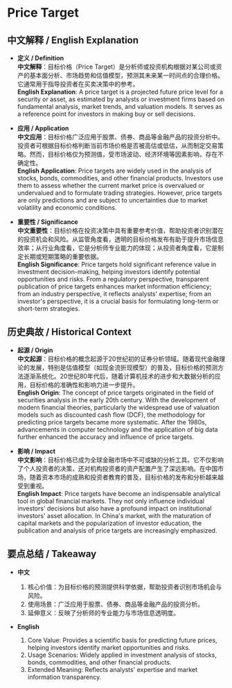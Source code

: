 # Price Target

## 中文解释 / English Explanation

* **定义 / Definition**  
  **中文解释**：目标价格（Price Target）是分析师或投资机构根据对某公司或资产的基本面分析、市场趋势和估值模型，预测其未来某一时间点的合理价格。它通常用于指导投资者在买卖决策中的参考。  
  **English Explanation**: A price target is a projected future price level for a security or asset, as estimated by analysts or investment firms based on fundamental analysis, market trends, and valuation models. It serves as a reference point for investors in making buy or sell decisions.

* **应用 / Application**  
  **中文应用**：目标价格广泛应用于股票、债券、商品等金融产品的投资分析中。投资者可根据目标价格判断当前市场价格是否被高估或低估，从而制定交易策略。然而，目标价格仅为预测值，受市场波动、经济环境等因素影响，存在不确定性。  
  **English Application**: Price targets are widely used in the analysis of stocks, bonds, commodities, and other financial products. Investors use them to assess whether the current market price is overvalued or undervalued and to formulate trading strategies. However, price targets are only predictions and are subject to uncertainties due to market volatility and economic conditions.

* **重要性 / Significance**  
  **中文重要性**：目标价格在投资决策中具有重要参考价值，帮助投资者识别潜在的投资机会和风险。从监管角度看，透明的目标价格发布有助于提升市场信息效率；从行业角度看，它是分析师专业能力的体现；从投资者角度看，它是制定长期或短期策略的重要依据。  
  **English Significance**: Price targets hold significant reference value in investment decision-making, helping investors identify potential opportunities and risks. From a regulatory perspective, transparent publication of price targets enhances market information efficiency; from an industry perspective, it reflects analysts' expertise; from an investor's perspective, it is a crucial basis for formulating long-term or short-term strategies.

## 历史典故 / Historical Context

* **起源 / Origin**  
  **中文起源**：目标价格的概念起源于20世纪初的证券分析领域。随着现代金融理论的发展，特别是估值模型（如现金流折现模型）的普及，目标价格的预测方法逐渐系统化。20世纪80年代后，随着计算机技术的进步和大数据分析的应用，目标价格的准确性和影响力进一步提升。  
  **English Origin**: The concept of price targets originated in the field of securities analysis in the early 20th century. With the development of modern financial theories, particularly the widespread use of valuation models such as discounted cash flow (DCF), the methodology for predicting price targets became more systematic. After the 1980s, advancements in computer technology and the application of big data further enhanced the accuracy and influence of price targets.

* **影响 / Impact**  
  **中文影响**：目标价格已成为全球金融市场中不可或缺的分析工具。它不仅影响了个人投资者的决策，还对机构投资者的资产配置产生了深远影响。在中国市场，随着资本市场的成熟和投资者教育的普及，目标价格的发布和分析越来越受到重视。  
  **English Impact**: Price targets have become an indispensable analytical tool in global financial markets. They not only influence individual investors' decisions but also have a profound impact on institutional investors' asset allocation. In China's market, with the maturation of capital markets and the popularization of investor education, the publication and analysis of price targets are increasingly emphasized.

## 要点总结 / Takeaway

* **中文**  
  1. 核心价值：为目标价格的预测提供科学依据，帮助投资者识别市场机会与风险。
  2. 使用场景：广泛应用于股票、债券、商品等金融产品的投资分析。
  3. 延伸意义：反映了分析师的专业能力与市场信息透明度。

* **English**  
  1. Core Value: Provides a scientific basis for predicting future prices, helping investors identify market opportunities and risks.
  2. Usage Scenarios: Widely applied in investment analysis of stocks, bonds, commodities, and other financial products.
  3. Extended Meaning: Reflects analysts' expertise and market information transparency.